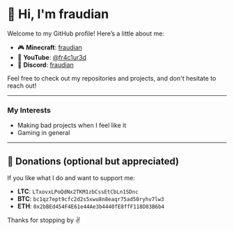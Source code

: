 # 👋 Hi, I'm fraudian

Welcome to my GitHub profile! Here’s a little about me:

- 🎮 **Minecraft**: [fraudian](https://namemc.com/profile/fraudian)
- 🎥 **YouTube**: [@fr4c1ur3d](https://www.youtube.com/@fr4c1ur3d)
- 💬 **Discord**: [fraudian](https://discord.com/users/1013670984689131545)

Feel free to check out my repositories and projects, and don't hesitate to reach out!

---

### My Interests
- Making bad projects when I feel like it
- Gaming in general

---
## 💸 Donations (optional but appreciated)

If you like what I do and want to support me:

- **LTC**: `LTxovxLPoQdNx2TKM1zbCssEtCbLn1SDnc`
- **BTC**: `bc1qz7ept9cfc2d2s5xwu8n8eaqr75ad50ryhv7lw3`
- **ETH**: `0x2bBEd454F4E61e44Ae3b4440fE8ffF118D83B6b4`

Thanks for stopping by ✌️
